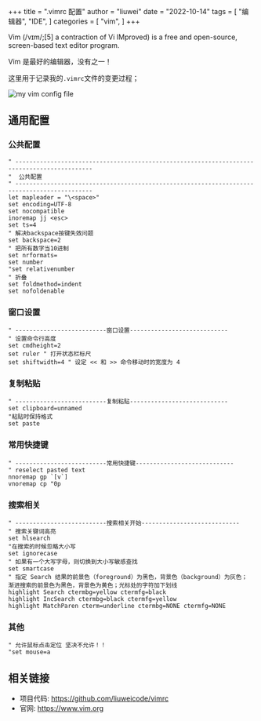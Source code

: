 +++
title = ".vimrc 配置"
author = "liuwei"
date = "2022-10-14"
tags = [
    "编辑器",
    "IDE",
]
categories = [
    "vim",
]
+++

Vim (/vɪm/;[5] a contraction of Vi IMproved) is a free and open-source, screen-based text editor program.

Vim 是最好的编辑器，没有之一！

这里用于记录我的`.vimrc`文件的变更过程；

![my vim config file](https://static.liuwei.co/202210/1665724052.png)



## 通用配置 

### 公共配置

```
" --------------------------------------------------------------------------------------------
"  公共配置
" --------------------------------------------------------------------------------------------
let mapleader = "\<space>"
set encoding=UTF-8
set nocompatible
inoremap jj <esc>
set ts=4
" 解决backspace按键失效问题
set backspace=2
" 把所有数字当10进制
set nrformats=
set number
"set relativenumber
" 折叠
set foldmethod=indent
set nofoldenable
```

### 窗口设置

```
" --------------------------窗口设置----------------------------
" 设置命令行高度
set cmdheight=2
set ruler " 打开状态栏标尺
set shiftwidth=4 " 设定 << 和 >> 命令移动时的宽度为 4
```

### 复制粘贴

```
" --------------------------复制粘贴----------------------------
set clipboard=unnamed
"粘贴时保持格式
set paste
```

### 常用快捷键

```
" --------------------------常用快捷键----------------------------
" reselect pasted text
nnoremap gp `[v`]
vnoremap cp "0p
```

### 搜索相关

```
" --------------------------搜索相关开始----------------------------
" 搜索关键词高亮
set hlsearch
"在搜索的时候忽略大小写
set ignorecase
" 如果有一个大写字母，则切换到大小写敏感查找
set smartcase
" 指定 Search 结果的前景色（foreground）为黑色，背景色（background）为灰色； 渐进搜索的前景色为黑色，背景色为黄色；光标处的字符加下划线
highlight Search ctermbg=yellow ctermfg=black
highlight IncSearch ctermbg=black ctermfg=yellow
highlight MatchParen cterm=underline ctermbg=NONE ctermfg=NONE
```

### 其他

```
" 允许鼠标点击定位 坚决不允许！！
"set mouse=a
```

## 相关链接

- 项目代码: https://github.com/liuweicode/vimrc
- 官网: https://www.vim.org


